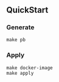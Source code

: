 # 

## QuickStart


### Generate

```shell
make pb
```

### Apply

```shell
make docker-image
make apply
```
